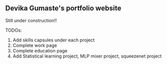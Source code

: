 ## Devika Gumaste's portfolio website

Still under construction!!

TODOs:
1. Add skills capsules under each project
2. Complete work page
3. Complete education page
4. Add Statistical learning project, MLP mixer project, squeezenet project